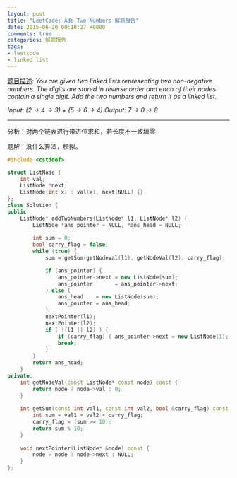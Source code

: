 ```yaml
---
layout: post
title: "LeetCode: Add Two Numbers 解题报告"
date: 2015-06-20 00:10:27 +0800
comments: true
categories: 解题报告
tags:
- leetcode
- linked list
---
```

[题目描述](https://leetcode.com/problems/add-two-numbers/):
*You are given two linked lists representing two non-negative numbers. The digits are stored in reverse order and each of their nodes contain a single digit. Add the two numbers and return it as a linked list.*

*Input: (2 -> 4 -> 3) + (5 -> 6 -> 4)*
*Output: 7 -> 0 -> 8*

---
分析：对两个链表进行带进位求和，若长度不一致填零

题解：没什么算法，模拟。
```cpp
#include <cstddef>

struct ListNode {
    int val;
    ListNode *next;
    ListNode(int x) : val(x), next(NULL) {}
};
class Solution {
public:
    ListNode* addTwoNumbers(ListNode* l1, ListNode* l2) {
        ListNode *ans_pointer = NULL, *ans_head = NULL;
        
        int sum = 0;
        bool carry_flag = false;
        while (true) {
            sum = getSum(getNodeVal(l1), getNodeVal(l2), carry_flag);

            if (ans_pointer) {
                ans_pointer->next = new ListNode(sum);
                ans_pointer       = ans_pointer->next;
            } else {
                ans_head    = new ListNode(sum);
                ans_pointer = ans_head;
            }
            nextPointer(l1);
            nextPointer(l2);
            if ( !(l1 || l2) ) {
                if (carry_flag) { ans_pointer->next = new ListNode(1); }
                break;
            }
        }
        return ans_head;
    }
private:
    int getNodeVal(const ListNode* const node) const {
        return node ? node->val : 0;
    }
    
    int getSum(const int val1, const int val2, bool &carry_flag) const {
        int sum = val1 + val2 + carry_flag;
        carry_flag = (sum >= 10);
        return sum % 10;
    }
    
    void nextPointer(ListNode* &node) const {
        node = node ? node->next : NULL;
    }
};
```
